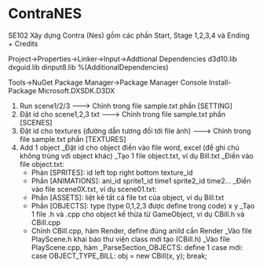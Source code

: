 # ContraNES
SE102
Xây dựng Contra (Nes) gồm các phần Start, Stage 1,2,3,4 và Ending + Credits

Project->Properties->Linker->Input->Addtional Dependencies
d3d10.lib
dxguid.lib
dinput8.lib
%(AdditionalDependencies)

Tools->NuGet Package Manager->Package Manager Console
Install-Package Microsoft.DXSDK.D3DX

1. Run scene1/2/3 ---> Chỉnh trong file sample.txt phần [SETTING]
2. Đặt id cho scene1,2,3 txt ---> Chỉnh trong file sample.txt phần [SCENES]
3. Đặt id cho textures (đường dẫn tương đối tới file ảnh) ---> Chỉnh trong file sample.txt phần [TEXTURES]
4. Add 1 object
_Đặt id cho object điền vào file word, excel (để ghi chú không trùng với object khác)
_Tạo 1 file object.txt, ví dụ Bill.txt
_Điền vào file object.txt:
    + Phàn [SPRITES]: id	left	top	right	bottom	texture_id
    + Phần [ANIMATIONS]: ani_id	sprite1_id	time1	sprite2_id	time2...
_Điền vào file scene0X.txt, ví dụ scene01.txt:
    + Phần [ASSETS]: liệt kê tất cả file txt của object, ví dụ Bill.txt
    + Phần [OBJECTS]: type (type 0,1,2,3 được define trong code) x y
_Tạo 1 file .h và .cpp cho object kế thừa từ GameObject, ví dụ CBill.h và CBill.cpp
    + Chỉnh CBill.cpp, hàm Render, define đúng aniId cần Render
_Vào file PlayScene.h khai báo thư viện class mới tạo (CBill.h)
_Vào file PlayScene.cpp, hàm _ParseSection_OBJECTS: define 1 case mới: case OBJECT_TYPE_BILL: obj = new CBill(x, y); break;
